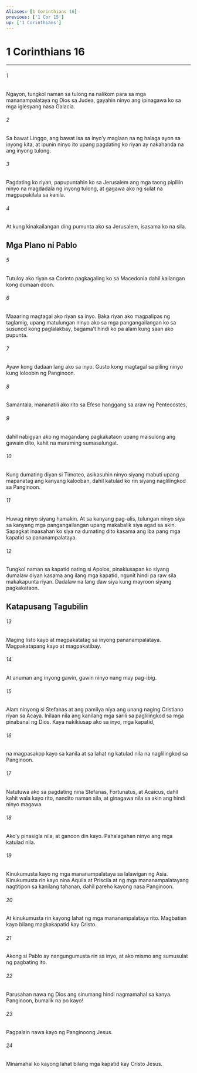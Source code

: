 ```yaml
---
Aliases: [1 Corinthians 16]
previous: ['1 Cor 15']
up: ['1 Corinthians']
---
```

# 1 Corinthians 16

***

###### 1
Ngayon, tungkol naman sa tulong na nalikom para sa mga mananampalataya ng Dios sa Judea, gayahin ninyo ang ipinagawa ko sa mga iglesyang nasa Galacia. 

###### 2
Sa bawat Linggo, ang bawat isa sa inyoʼy maglaan na ng halaga ayon sa inyong kita, at ipunin ninyo ito upang pagdating ko riyan ay nakahanda na ang inyong tulong. 

###### 3
Pagdating ko riyan, papupuntahin ko sa Jerusalem ang mga taong pipiliin ninyo na magdadala ng inyong tulong, at gagawa ako ng sulat na magpapakilala sa kanila. 

###### 4
At kung kinakailangan ding pumunta ako sa Jerusalem, isasama ko na sila.

## Mga Plano ni Pablo 

###### 5
Tutuloy ako riyan sa Corinto pagkagaling ko sa Macedonia dahil kailangan kong dumaan doon. 

###### 6
Maaaring magtagal ako riyan sa inyo. Baka riyan ako magpalipas ng taglamig, upang matulungan ninyo ako sa mga pangangailangan ko sa susunod kong paglalakbay, bagamaʼt hindi ko pa alam kung saan ako pupunta. 

###### 7
Ayaw kong dadaan lang ako sa inyo. Gusto kong magtagal sa piling ninyo kung loloobin ng Panginoon. 

###### 8
Samantala, mananatili ako rito sa Efeso hanggang sa araw ng Pentecostes, 

###### 9
dahil nabigyan ako ng magandang pagkakataon upang maisulong ang gawain dito, kahit na maraming sumasalungat. 

###### 10
Kung dumating diyan si Timoteo, asikasuhin ninyo siyang mabuti upang mapanatag ang kanyang kalooban, dahil katulad ko rin siyang naglilingkod sa Panginoon. 

###### 11
Huwag ninyo siyang hamakin. At sa kanyang pag-alis, tulungan ninyo siya sa kanyang mga pangangailangan upang makabalik siya agad sa akin. Sapagkat inaasahan ko siya na dumating dito kasama ang iba pang mga kapatid sa pananampalataya. 

###### 12
Tungkol naman sa kapatid nating si Apolos, pinakiusapan ko siyang dumalaw diyan kasama ang ilang mga kapatid, ngunit hindi pa raw sila makakapunta riyan. Dadalaw na lang daw siya kung mayroon siyang pagkakataon.

## Katapusang Tagubilin 

###### 13
Maging listo kayo at magpakatatag sa inyong pananampalataya. Magpakatapang kayo at magpakatibay. 

###### 14
At anuman ang inyong gawin, gawin ninyo nang may pag-ibig. 

###### 15
Alam ninyong si Stefanas at ang pamilya niya ang unang naging Cristiano riyan sa Acaya. Inilaan nila ang kanilang mga sarili sa paglilingkod sa mga pinabanal ng Dios. Kaya nakikiusap ako sa inyo, mga kapatid, 

###### 16
na magpasakop kayo sa kanila at sa lahat ng katulad nila na naglilingkod sa Panginoon. 

###### 17
Natutuwa ako sa pagdating nina Stefanas, Fortunatus, at Acaicus, dahil kahit wala kayo rito, nandito naman sila, at ginagawa nila sa akin ang hindi ninyo magawa. 

###### 18
Akoʼy pinasigla nila, at ganoon din kayo. Pahalagahan ninyo ang mga katulad nila. 

###### 19
Kinukumusta kayo ng mga mananampalataya sa lalawigan ng Asia. Kinukumusta rin kayo nina Aquila at Priscila at ng mga mananampalatayang nagtitipon sa kanilang tahanan, dahil pareho kayong nasa Panginoon. 

###### 20
At kinukumusta rin kayong lahat ng mga mananampalataya rito. Magbatian kayo bilang magkakapatid kay Cristo. 

###### 21
Akong si Pablo ay nangungumusta rin sa inyo, at ako mismo ang sumusulat ng pagbating ito. 

###### 22
Parusahan nawa ng Dios ang sinumang hindi nagmamahal sa kanya. Panginoon, bumalik na po kayo! 

###### 23
Pagpalain nawa kayo ng Panginoong Jesus. 

###### 24
Minamahal ko kayong lahat bilang mga kapatid kay Cristo Jesus.

